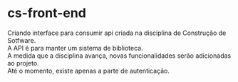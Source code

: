 # cs-front-end

Criando interface para consumir api criada na disciplina de Construção de Sotfware. <br>
A API é para manter um sistema de biblioteca. <br>
A medida que a disciplina avança, novas funcionalidades serão adicionadas ao projeto.<br>
Até o momento, existe apenas a parte de autenticação.<br>
